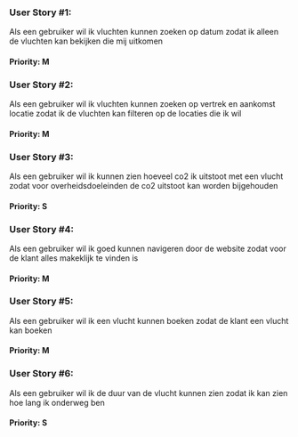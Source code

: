 ### User Story #1:
Als een gebruiker
wil ik vluchten kunnen zoeken op datum 
zodat ik alleen de vluchten kan bekijken die mij uitkomen

#### Priority: M

### User Story #2:
Als een gebruiker
wil ik vluchten kunnen zoeken op vertrek en aankomst locatie
zodat ik de vluchten kan filteren op de locaties die ik wil

#### Priority: M

### User Story #3:
Als een gebruiker
wil ik kunnen zien hoeveel co2 ik uitstoot met een vlucht
zodat voor overheidsdoeleinden de co2 uitstoot kan worden bijgehouden

#### Priority: S

### User Story #4:
Als een gebruiker
wil ik goed kunnen navigeren door de website
zodat voor de klant alles makeklijk te vinden is

#### Priority: M

### User Story #5:
Als een gebruiker
wil ik een vlucht kunnen boeken
zodat de klant een vlucht kan boeken

#### Priority: M

### User Story #6:
Als een gebruiker
wil ik de duur van de vlucht kunnen zien
zodat ik kan zien hoe lang ik onderweg ben

#### Priority: S
